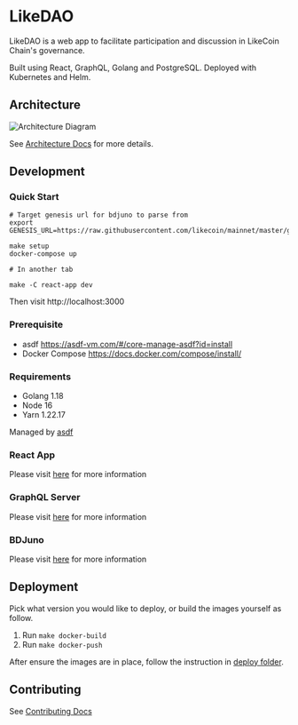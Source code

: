 # LikeDAO

LikeDAO is a web app to facilitate participation and discussion in LikeCoin Chain's governance.

Built using React, GraphQL, Golang and PostgreSQL. Deployed with Kubernetes and Helm.

## Architecture

![Architecture Diagram](./docs/ArchDiagram.png)

See [Architecture Docs](./docs/Architecture.md) for more details.

## Development

### Quick Start

```
# Target genesis url for bdjuno to parse from
export GENESIS_URL=https://raw.githubusercontent.com/likecoin/mainnet/master/genesis.json

make setup
docker-compose up

# In another tab

make -C react-app dev
```

Then visit http://localhost:3000

### Prerequisite

- asdf <https://asdf-vm.com/#/core-manage-asdf?id=install>
- Docker Compose <https://docs.docker.com/compose/install/>

### Requirements

- Golang 1.18
- Node 16
- Yarn 1.22.17

Managed by [asdf](https://github.com/asdf-vm/asdf)

### React App

Please visit [here](./react-app/README.md#development) for more information

### GraphQL Server

Please visit [here](./graphql-server/README.md#development) for more information

### BDJuno

Please visit [here](./bdjuno/README.md#development) for more information

## Deployment

Pick what version you would like to deploy, or build the images yourself as follow.

1. Run `make docker-build`
2. Run `make docker-push`

After ensure the images are in place, follow the instruction in [deploy folder](./deploy/README.md).

## Contributing

See [Contributing Docs](./docs/Contributing.md)
